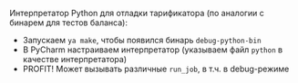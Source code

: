 Интерпретатор Python для отладки тарификатора (по аналогии с бинарем для тестов баланса):
- Запускаем `ya make`, чтобы появился бинарь `debug-python-bin`
- В PyCharm настраиваем интерпретатор (указываем файл `python` в качестве интерпретатора)
- PROFIT! Может вызывать различные `run_job`, в т.ч. в debug-режиме
